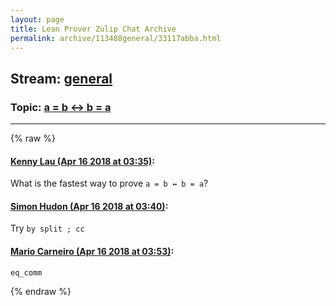 ```yaml
---
layout: page
title: Lean Prover Zulip Chat Archive 
permalink: archive/113488general/33117abba.html
---
```


## Stream: [general](index.html)
### Topic: [a = b ↔ b = a](33117abba.html)

---


{% raw %}
#### [ Kenny Lau (Apr 16 2018 at 03:35)](https://leanprover.zulipchat.com/#narrow/stream/113488-general/topic/a%20%3D%20b%20%E2%86%94%20b%20%3D%20a/near/125129742):
What is the fastest way to prove `a = b ↔ b = a`?

#### [ Simon Hudon (Apr 16 2018 at 03:40)](https://leanprover.zulipchat.com/#narrow/stream/113488-general/topic/a%20%3D%20b%20%E2%86%94%20b%20%3D%20a/near/125129876):
Try `by split ; cc`

#### [ Mario Carneiro (Apr 16 2018 at 03:53)](https://leanprover.zulipchat.com/#narrow/stream/113488-general/topic/a%20%3D%20b%20%E2%86%94%20b%20%3D%20a/near/125130206):
`eq_comm`


{% endraw %}
